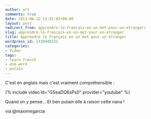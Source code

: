 ```yaml
---
author: art
comments: true
date: 2011-06-12 13:52:02+00:00
layout: post
redirect_from: apprendre-le-francais-en-un-mot-pour-un-etranger/
slug: apprendre-le-francais-en-un-mot-pour-un-etranger
title: Apprendre le Français en un mot pour un étranger
wordpress_id: 1438448152
categories:
- Video
tags:
- learn french
- one word
- putain
---
```


C'est en anglais mais c'est vraiment compréhensible :

{% include video id="GSeaDQ6sPs0" provider="youtube" %}

Quand on y pense... Et ben putain elle à raison cette nana !

via @maximegarcia 
